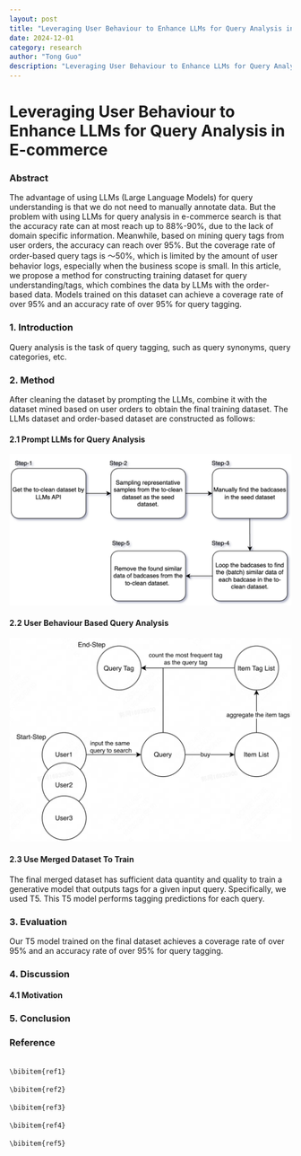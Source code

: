 ```yaml
---
layout: post
title: "Leveraging User Behaviour to Enhance LLMs for Query Analysis in E-commerce"
date: 2024-12-01
category: research
author: "Tong Guo"
description: "Leveraging User Behaviour to Enhance LLMs for Query Analysis in E-commerce"
---
```

# Leveraging User Behaviour to Enhance LLMs for Query Analysis in E-commerce

### Abstract

The advantage of using LLMs (Large Language Models) for query understanding is that we do not need to manually annotate data. But the problem with using LLMs for query analysis in e-commerce search is that the accuracy rate can at most reach up to 88%-90%, due to the lack of domain specific information. Meanwhile, based on mining query tags from user orders, the accuracy can reach over 95%. But the coverage rate of order-based query tags is ～50%, which is limited by the amount of user behavior logs, especially when the business scope is small. In this article, we propose a method for constructing training dataset for query understanding/tags, which combines the data by LLMs with the order-based data. Models trained on this dataset can achieve a coverage rate of over 95% and an accuracy rate of over 95% for query tagging.

### 1. Introduction

Query analysis is the task of query tagging, such as query synonyms, query categories, etc.

### 2. Method
After cleaning the dataset by prompting the LLMs, combine it with the dataset mined based on user orders to obtain the final training dataset. The LLMs dataset and order-based dataset are constructed as follows:

#### 2.1 Prompt LLMs for Query Analysis
![fig1](/assets/png/self-eval-drop/fig1.png)
#### 2.2 User Behaviour Based Query Analysis
![fig1](/assets/png/user-order-enhance-llm/fig1.png)
#### 2.3 Use Merged Dataset To Train 
The final merged dataset has sufficient data quantity and quality to train a generative model that outputs tags for a given input query. Specifically, we used T5. This T5 model performs tagging predictions for each query.

### 3. Evaluation

Our T5 model trained on the final dataset achieves a coverage rate of over 95% and an accuracy rate of over 95% for query tagging.

### 4. Discussion

#### 4.1 Motivation


### 5. Conclusion


### Reference
```

\bibitem{ref1}

\bibitem{ref2}

\bibitem{ref3}

\bibitem{ref4}

\bibitem{ref5}

```
